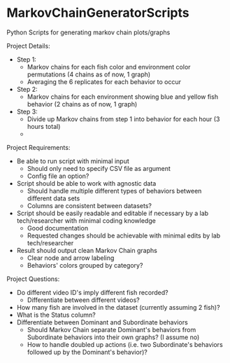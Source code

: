 # MarkovChainGeneratorScripts
Python Scripts for generating markov chain plots/graphs

Project Details:
- Step 1:
  - Markov chains for each fish color and environment color permutations (4 chains as of now, 1 graph)
  - Averaging the 6 replicates for each behavior to occur
- Step 2:
  - Markov chains for each environment showing blue and yellow fish behavior (2 chains as of now, 1 graph)
- Step 3:
  - Divide up Markov chains from step 1 into behavior for each hour (3 hours total)
  - 

Project Requirements:
- Be able to run script with minimal input
  - Should only need to specify CSV file as argument
  - Config file an option?
- Script should be able to work with agnostic data
  - Should handle multiple different types of behaviors between different data sets
  - Columns are consistent between datasets?
- Script should be easily readable and editable if necessary by a lab tech/researcher with minimal coding knowledge
  - Good documentation
  - Requested changes should be achievable with minimal edits by lab tech/researcher
- Result should output clean Markov Chain graphs
  - Clear node and arrow labeling
  - Behaviors' colors grouped by category?


Project Questions:
- Do different video ID's imply different fish recorded?
  - Differentiate between different videos?
- How many fish are involved in the dataset (currently assuming 2 fish)?
- What is the Status column?
- Differentiate between Dominant and Subordinate behaviors
  - Should Markov Chain separate Dominant's behaviors from Subordinate behaviors into their own graphs? (I assume no)
  - How to handle doubled up actions (i.e. two Subordinate's behaviors followed up by the Dominant's behavior)?